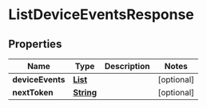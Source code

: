 

# ListDeviceEventsResponse


## Properties

| Name | Type | Description | Notes |
|------------ | ------------- | ------------- | -------------|
|**deviceEvents** | [**List**](List.md) |  |  [optional] |
|**nextToken** | [**String**](String.md) |  |  [optional] |



